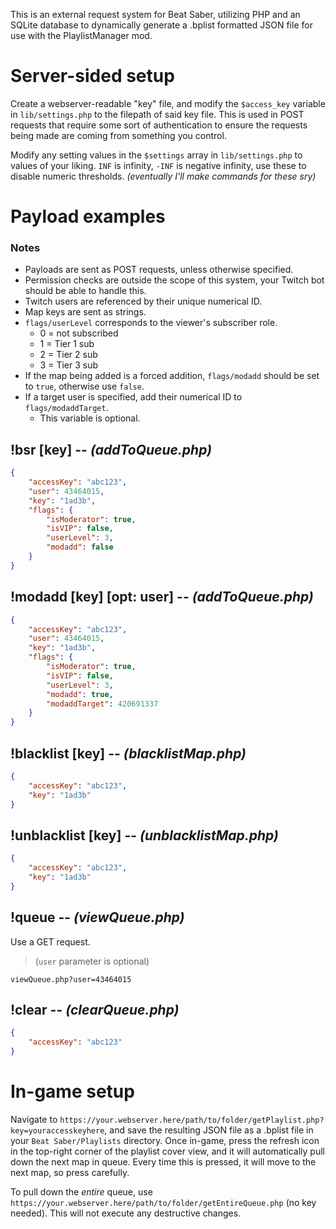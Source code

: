 This is an external request system for Beat Saber, utilizing PHP and an SQLite database to dynamically generate a .bplist formatted JSON file for use with the PlaylistManager mod.

# Server-sided setup
Create a webserver-readable "key" file, and modify the `$access_key` variable in `lib/settings.php` to the filepath of said key file. This is used in POST requests that require some sort of authentication to ensure the requests being made are coming from something you control.

Modify any setting values in the `$settings` array in `lib/settings.php` to values of your liking. `INF` is infinity, `-INF` is negative infinity, use these to disable numeric thresholds. *(eventually I'll make commands for these sry)*

# Payload examples
### Notes
- Payloads are sent as POST requests, unless otherwise specified.
- Permission checks are outside the scope of this system, your Twitch bot should be able to handle this.
- Twitch users are referenced by their unique numerical ID.
- Map keys are sent as strings.
- `flags/userLevel` corresponds to the viewer's subscriber role.
	- 0 = not subscribed
	- 1 = Tier 1 sub
	- 2 = Tier 2 sub
	- 3 = Tier 3 sub
- If the map being added is a forced addition, `flags/modadd` should be set to `true`, otherwise use `false`.
- If a target user is specified, add their numerical ID to `flags/modaddTarget`.
	- This variable is optional.

## !bsr [key] -- *(addToQueue.php)*
```json
{
	"accessKey": "abc123",
	"user": 43464015,
	"key": "1ad3b",
	"flags": {
		"isModerator": true,
		"isVIP": false,
		"userLevel": 3,
		"modadd": false
	}
}
```

## !modadd [key] [opt: user] -- *(addToQueue.php)*
```json
{
	"accessKey": "abc123",
	"user": 43464015,
	"key": "1ad3b",
	"flags": {
		"isModerator": true,
		"isVIP": false,
		"userLevel": 3,
		"modadd": true,
		"modaddTarget": 420691337
	}
}
```

## !blacklist [key] -- *(blacklistMap.php)*
```json
{
	"accessKey": "abc123",
	"key": "1ad3b"
}
```

## !unblacklist [key] -- *(unblacklistMap.php)*
```json
{
	"accessKey": "abc123",
	"key": "1ad3b"
}
```

## !queue -- *(viewQueue.php)*
Use a GET request.
> (`user` parameter is optional)

```
viewQueue.php?user=43464015
```

## !clear -- *(clearQueue.php)*
```json
{
	"accessKey": "abc123"
}
```

# In-game setup
Navigate to `https://your.webserver.here/path/to/folder/getPlaylist.php?key=youraccesskeyhere`, and save the resulting JSON file as a .bplist file in your `Beat Saber/Playlists` directory. Once in-game, press the refresh icon in the top-right corner of the playlist cover view, and it will automatically pull down the next map in queue. Every time this is pressed, it will move to the next map, so press carefully.

To pull down the *entire* queue, use `https://your.webserver.here/path/to/folder/getEntireQueue.php` (no key needed). This will not execute any destructive changes.